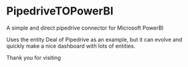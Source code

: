 # PipedriveTOPowerBI
A simple and direct pipedrive connector for Microsoft PowerBI

Uses the entity Deal of Pipedrive as an example, but it can evolve and quickly make a nice dashboard with lots of entities.

Thank you for visiting
